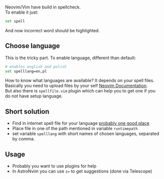 Neovim/Vim have build in spellcheck.  
To enable it just:

```bash
set spell
```

And now incorrect word should be highlighted.

## Choose language

This is the tricky part. To enable language, different than default:

```bash
# enables english and polish
set spelllang=en,pl
```

How to know what languages are available? It depends on your spell files.  
Basically you need to upload files by your self [Neovim Documentation](https://neovim.io/doc/user/spell.html#spell-load).  
But also there is `spellfile.vim` plugin which can help you to get one if you do not have setup language.

## Short solution

- Find in internet spell file for your language [probably one good place](https://ftp.nluug.nl/vim/runtime/spell/)
- Place file in one of the path mentioned in variable `runtimepath`
- set variable `spelllang` with short names of chosen languages, separated by comma. 

## Usage

- Probably you want to use plugins for help
- In AstroNvim you can use `z=` to get suggestions (done via Telescope)
